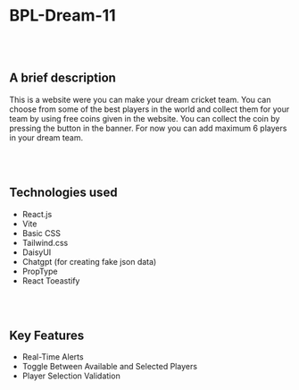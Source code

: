 # BPL-Dream-11
<br>
<br>
<h2>
    A brief description
</h2>
<p>
    This is a website were you can make your dream cricket team. You can choose from some of the best players in the world and collect them for your team by using free coins given in the website.  You can collect the coin by pressing the button in the banner. For now you can add maximum 6 players in your dream team. 
</p>
<br>
<br>
<h2>
    Technologies used
</h2>
<ul>
    <li>React.js</li>
    <li>Vite</li>
    <li>Basic CSS</li>
    <li>Tailwind.css</li>
    <li>DaisyUI</li>
    <li>Chatgpt (for creating fake json data)</li>
    <li>PropType</li>
    <li>React Toeastify</li>
</ul>
<br>
<br>
<h2>
    Key Features
</h2>
<ul>
    <li>Real-Time Alerts</li>
    <li>Toggle Between Available and Selected Players</li>
    <li>Player Selection Validation</li>
</ul>
